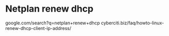 # Netplan renew dhcp
google.com/search?q=netplan+renew+dhcp
cyberciti.biz/faq/howto-linux-renew-dhcp-client-ip-address/
